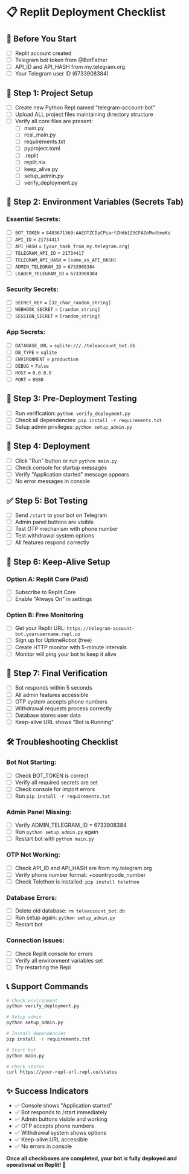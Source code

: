 # 📋 Replit Deployment Checklist

## 🎯 **Before You Start**
- [ ] Replit account created
- [ ] Telegram bot token from @BotFather  
- [ ] API_ID and API_HASH from my.telegram.org
- [ ] Your Telegram user ID (6733908384)

## 📁 **Step 1: Project Setup**
- [ ] Create new Python Repl named "telegram-account-bot"
- [ ] Upload ALL project files maintaining directory structure
- [ ] Verify all core files are present:
  - [ ] main.py
  - [ ] real_main.py
  - [ ] requirements.txt
  - [ ] pyproject.toml
  - [ ] .replit
  - [ ] replit.nix
  - [ ] keep_alive.py
  - [ ] setup_admin.py
  - [ ] verify_deployment.py

## 🔐 **Step 2: Environment Variables (Secrets Tab)**

### Essential Secrets:
- [ ] `BOT_TOKEN` = `8483671369:AAEOTZCDpCPiarfZHdb1Z5CFAZoMvdtmeKs`
- [ ] `API_ID` = `21734417`
- [ ] `API_HASH` = `[your_hash_from_my.telegram.org]`
- [ ] `TELEGRAM_API_ID` = `21734417`
- [ ] `TELEGRAM_API_HASH` = `[same_as_API_HASH]`
- [ ] `ADMIN_TELEGRAM_ID` = `6733908384`
- [ ] `LEADER_TELEGRAM_ID` = `6733908384`

### Security Secrets:
- [ ] `SECRET_KEY` = `[32_char_random_string]`
- [ ] `WEBHOOK_SECRET` = `[random_string]`
- [ ] `SESSION_SECRET` = `[random_string]`

### App Secrets:
- [ ] `DATABASE_URL` = `sqlite:///./teleaccount_bot.db`
- [ ] `DB_TYPE` = `sqlite`
- [ ] `ENVIRONMENT` = `production`
- [ ] `DEBUG` = `False`
- [ ] `HOST` = `0.0.0.0`
- [ ] `PORT` = `8080`

## 🧪 **Step 3: Pre-Deployment Testing**
- [ ] Run verification: `python verify_deployment.py`
- [ ] Check all dependencies: `pip install -r requirements.txt`
- [ ] Setup admin privileges: `python setup_admin.py`

## 🚀 **Step 4: Deployment**
- [ ] Click "Run" button or run `python main.py`
- [ ] Check console for startup messages
- [ ] Verify "Application started" message appears
- [ ] No error messages in console

## ✅ **Step 5: Bot Testing**
- [ ] Send `/start` to your bot on Telegram
- [ ] Admin panel buttons are visible
- [ ] Test OTP mechanism with phone number
- [ ] Test withdrawal system options
- [ ] All features respond correctly

## 🔄 **Step 6: Keep-Alive Setup**

### Option A: Replit Core (Paid)
- [ ] Subscribe to Replit Core
- [ ] Enable "Always On" in settings

### Option B: Free Monitoring
- [ ] Get your Replit URL: `https://telegram-account-bot.yourusername.repl.co`
- [ ] Sign up for UptimeRobot (free)
- [ ] Create HTTP monitor with 5-minute intervals
- [ ] Monitor will ping your bot to keep it alive

## 🎉 **Step 7: Final Verification**
- [ ] Bot responds within 5 seconds
- [ ] All admin features accessible
- [ ] OTP system accepts phone numbers
- [ ] Withdrawal requests process correctly
- [ ] Database stores user data
- [ ] Keep-alive URL shows "Bot is Running"

## 🛠️ **Troubleshooting Checklist**

### Bot Not Starting:
- [ ] Check BOT_TOKEN is correct
- [ ] Verify all required secrets are set
- [ ] Check console for import errors
- [ ] Run `pip install -r requirements.txt`

### Admin Panel Missing:
- [ ] Verify ADMIN_TELEGRAM_ID = 6733908384
- [ ] Run `python setup_admin.py` again
- [ ] Restart bot with `python main.py`

### OTP Not Working:
- [ ] Check API_ID and API_HASH are from my.telegram.org
- [ ] Verify phone number format: +countrycode_number
- [ ] Check Telethon is installed: `pip install telethon`

### Database Errors:
- [ ] Delete old database: `rm teleaccount_bot.db`
- [ ] Run setup again: `python setup_admin.py`
- [ ] Restart bot

### Connection Issues:
- [ ] Check Replit console for errors
- [ ] Verify all environment variables set
- [ ] Try restarting the Repl

## 📞 **Support Commands**

```bash
# Check environment
python verify_deployment.py

# Setup admin
python setup_admin.py

# Install dependencies
pip install -r requirements.txt

# Start bot
python main.py

# Check status
curl https://your-repl-url.repl.co/status
```

## ✨ **Success Indicators**
- ✅ Console shows "Application started"
- ✅ Bot responds to /start immediately
- ✅ Admin buttons visible and working
- ✅ OTP accepts phone numbers
- ✅ Withdrawal system shows options
- ✅ Keep-alive URL accessible
- ✅ No errors in console

**Once all checkboxes are completed, your bot is fully deployed and operational on Replit! 🚀**